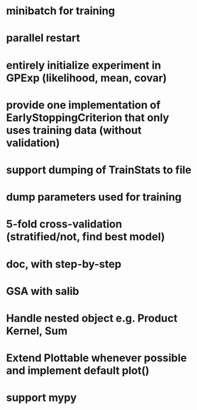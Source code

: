 # minibatch for training
# parallel restart
# entirely initialize experiment in GPExp (likelihood, mean, covar)
# provide one implementation of EarlyStoppingCriterion that only uses training data (without validation)
# support dumping of TrainStats to file
# dump parameters used for training
# 5-fold cross-validation (stratified/not, find best model)
# doc, with step-by-step
# GSA with salib
# Handle nested object e.g. Product Kernel, Sum
# Extend Plottable whenever possible and implement default plot()
# support mypy
